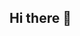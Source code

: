 ## Hi there 👋

<!--
Here are some ideas to get you started:

- 🔭 I’m currently working on ...
- 🌱 I’m currently learning ...
- 👯 I’m looking to collaborate on ...
- 🤔 I’m looking for help with ...
- 💬 Ask me about ...
- 📫 How to reach me: ...
- 😄 Pronouns: ...
- ⚡ Fun fact: ...

Ideas: 
- Bannière: 
    - fond chill avec phrase "Hey, I'm Nako 👋"
    - Fond animé ? => GIF
    - Text dédoublé (Text normal et plusieurs texte derrière mais que bordure)
- Liens vers réseaux
- Language que je connais
- J'apprends quoi en ce moment
- Mes stats
- Signature en ASCII ? https://patorjk.com/software/taag/#p=display&f=Mer&t=DoggoNako (2 personnes pour n°1, 1 personne pour n°2)
    _  __     __      
  / |/ /__ _/ /_____      ႔ ႔ 
 /    / _ `/  '_/ _ \   ᠸᵕ ᵕ  𐅠
/_/|_/\_,_/_/\_\\___/   
                             
   \  |         |           
    \ |   _` |  |  /   _ \      ႔ ႔
  |\  |  (   |    <   (   |   ᠸᵕ ᵕ  𐅠
 _| \_| \__,_| _|\_\ \___/  

|¯¯¯\|¯¯¯|    /¯¯¯¯¯¯| |¯¯¯|/¯¯¯/  /¯¯¯¯¯\      ႔ ႔ 
|      '||  /   !  | |      <° |   x   |'     ᠸᵕ ᵕ  𐅠
|___|\___| /___/¯|__'| |___|\___\  \_____/                

Inspi':
https://dev.to/supritha/how-to-have-an-awesome-github-profile-1969
https://www.sitepoint.com/github-profile-readme/
-->
